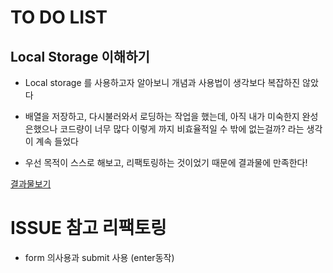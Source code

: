 # TO DO LIST

## Local Storage 이해하기

- Local storage 를 사용하고자 알아보니 개념과 사용법이 생각보다 복잡하진 않았다

- 배열을 저장하고, 다시불러와서 로딩하는 작업을 했는데, 아직 내가 미숙한지 완성은했으나 코드량이 너무 많다 이렇게 까지 비효율적일 수 밖에 없는걸까? 라는 생각이 계속 들었다

- 우선 목적이 스스로 해보고, 리팩토링하는 것이었기 때문에 결과물에 만족한다!

[결과물보기](https://livemehere.github.io/vanillaJS-deep-study/todolist/index.html)

# ISSUE 참고 리팩토링

- form 의사용과 submit 사용 (enter동작)

